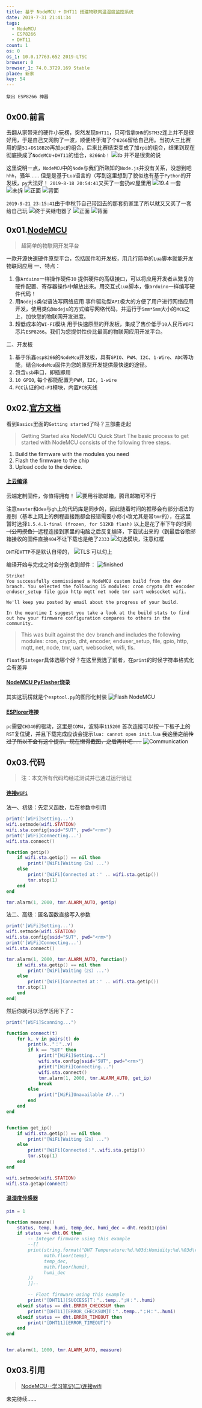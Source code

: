 ```yaml
---
title: 基于 NodeMCU + DHT11 搭建物联网温湿度监控系统
date: 2019-7-31 21:41:34
tags:
  - NodeMCU
  - ESP8266  
  - DHT11
count: 1
os: 0
os_1: 10.0.17763.652 2019-LTSC
browser: 0
browser_1: 74.0.3729.169 Stable
place: 新家
key: 54
---
```

    祭出 ESP8266 神器
<!-- more -->
## 0x00.前言
去翻从家带来的硬件小玩楞，突然发现`DHT11`，只可惜拿`DHN`的`STM32`连上并不是很好用，于是自己又网购了一波，顺便终于淘了个`8266`留给自己用。当初大三比赛用的是`51`+`DS18B20`再加`pc`的组合，后来比赛结束变成了加`rpi`的组合，结果到现在彻底换成了`NodeMCU`+`DHT11`的组合，`8266nb！`
![tb 并不是很贵的说](https://i1.yuangezhizao.cn/Win-10/20190731215649.jpg!webp)

这里说明一点，`NodeMCU`中的`Node`与我们所熟知的`Node.js`并没有关系，没想到吧`hhh`，骚年……
但是是基于`Lua`语言的（写到这里想到了貌似也有基于`Python`的开发板，`py`大法好！
`2019-8-18 20:54:41`又买了一套扔`WZ`屋里用
![19.4 一套](https://i1.yuangezhizao.cn/Win-10/20190818205558.jpg!webp)
![未拆](https://i1.yuangezhizao.cn/Lenovo-Z5/IMG_20190818_205754-sc.jpg!webp)
![正面](https://i1.yuangezhizao.cn/Lenovo-Z5/IMG_20190818_205826-sc.jpg!webp)
![背面](https://i1.yuangezhizao.cn/Lenovo-Z5/IMG_20190818_205905-sc.jpg!webp)

`2019-9-21 23:15:41`由于中秋节自己带回去的那套扔家里了所以就又又买了一套给自己玩
![终于买继电器了](https://i1.yuangezhizao.cn/Win-10/20190921230857.jpg!webp)
![正面](https://i1.yuangezhizao.cn/Lenovo-Z5/IMG_20190921_234033-sc.jpg!webp)
![背面](https://i1.yuangezhizao.cn/Lenovo-Z5/IMG_20190921_234051-sc.jpg!webp)

## 0x01.[NodeMCU](http://www.nodemcu.com/index_cn.html)
> 超简单的物联网开发平台

一款开源快速硬件原型平台，包括固件和开发板，用几行简单的`Lua`脚本就能开发物联网应用
一、特点：
1. 像`Arduino`一样操作硬件`IO`
提供硬件的高级接口，可以将应用开发者从繁复的硬件配置、寄存器操作中解放出来。用交互式`Lua`脚本，像`arduino`一样编写硬件代码！
2. 用`Nodejs`类似语法写网络应用
事件驱动型`API`极大的方便了用户进行网络应用开发，使用类似`Nodejs`的方式编写网络代码，并运行于`5mm*5mm`大小的`MCU`之上，加快您的物联网开发进度。
3. 超低成本的`WI-FI`模块
用于快速原型的开发板，集成了售价低于`10`人民币`WIFI`芯片`ESP8266`。我们为您提供性价比最高的物联网应用开发平台。

二、开发板
1. 基于乐鑫`esp8266`的`NodeMcu`开发板，具有`GPIO`、`PWM`、`I2C`、`1-Wire`、`ADC`等功能，结合`NodeMcu`固件为您的原型开发提供最快速的途径。
2. 包含`usb`串口，即插即用
3. `10 GPIO`, 每个都能配置为`PWM`，`I2C`，`1-wire`
4. `FCC`认证的`WI-FI`模块，内置`PCB`天线

## 0x02.[官方文档](https://nodemcu.readthedocs.io/en/master/)
看到`Basics`里面的`Getting started`了吗？三部曲走起
> Getting Started aka NodeMCU Quick Start
The basic process to get started with NodeMCU consists of the following three steps.
1. Build the firmware with the modules you need
2. Flash the firmware to the chip
3. Upload code to the device.

#### [上云编译](https://nodemcu-build.com/)
云端定制固件，你值得拥有！
![要用谷歌邮箱，腾讯邮箱可不行](https://i1.yuangezhizao.cn/Win-10/20190818212200.jpg!webp)

注意`master`和`dev`与`gh`上的代码库是同步的，因此随着时间的推移会有部分语法的差别（基本上网上的例程直接跑都会报错需要小修小改尤其是带`tmr`的），在这里暂时选择`1.5.4.1-final (frozen, for 512KB flash)`
以上是花了半下午的时间~~（公司摸鱼）~~远程连接到家里的电脑之后反复编译，下载试出来的（到最后谷歌邮箱接收的固件直接`404`不让下载也是绝了`2333`
![勾选模块，注意红框](https://i1.yuangezhizao.cn/Win-10/20190818212437.jpg!webp)

`DHT`和`HTTP`不是默认自带的，
![TLS 可以勾上](https://i1.yuangezhizao.cn/Win-10/20190818212620.jpg!webp)

编译开始与完成之时会分别收到邮件：
![finished](https://i1.yuangezhizao.cn/Win-10/20190813200048.jpg!webp)

```
Strike!
You successfully commissioned a NodeMCU custom build from the dev branch. You selected the following 15 modules: cron crypto dht encoder enduser_setup file gpio http mqtt net node tmr uart websocket wifi.

We'll keep you posted by email about the progress of your build.

In the meantime I suggest you take a look at the build stats to find out how your firmware configuration compares to others in the community.
```
> This was built against the dev branch and includes the following modules: cron, crypto, dht, encoder, enduser_setup, file, gpio, http, mqtt, net, node, tmr, uart, websocket, wifi, tls.

`float`与`integer`具体选哪个好？在这里我选了前者，在`print`的时候字符串格式化会有差异

#### [NodeMCU PyFlasher](https://github.com/marcelstoer/nodemcu-pyflasher)烧录
其实这玩楞就是个`esptool.py`的图形化封装
![Flash NodeMCU](https://i1.yuangezhizao.cn/Win-10/20190813200545.jpg!webp)

#### [ESPlorer](https://github.com/4refr0nt/ESPlorer)连接
`pc`需要`CH340`的驱动，这里是`COM4`，波特率`115200`
首次连接可以按一下板子上的`RST`复位键，并且下载完成应该会提示`lua: cannot open init.lua`
~~我这里之前传过了所以不会有这个提示。现在懒得截图，之后再补吧……~~
![Communication](https://i1.yuangezhizao.cn/Win-10/20190813200956.jpg!webp)

## 0x03.代码
> 注：本文所有代码均经过测试并已通过运行验证
#### [连接`WiFi`](https://nodemcu.readthedocs.io/en/master/modules/wifi/)
法一、初级：先定义函数，后在参数中引用
``` lua
print('[WiFi]Setting...')
wifi.setmode(wifi.STATION)
wifi.sta.config{ssid="SUT", pwd="<rm>"}
print('[WiFi]Connecting...')
wifi.sta.connect()

function getip()
    if wifi.sta.getip() == nil then
        print('[WiFi]Waiting（2s）...')
    else
        print('[WiFi]Connected at：' .. wifi.sta.getip())
        tmr.stop(1)
    end
end

tmr.alarm(1, 2000, tmr.ALARM_AUTO, getip)
```
法二、高级：匿名函数直接写入参数
``` lua
print('[WiFi]Setting...')
wifi.setmode(wifi.STATION)
wifi.sta.config{ssid="SUT", pwd="<rm>"}
print('[WiFi]Connecting...')
wifi.sta.connect()

tmr.alarm(1, 2000, tmr.ALARM_AUTO, function()
    if wifi.sta.getip() == nil then
        print('[WiFi]Waiting（2s）...')
    else
        print('[WiFi]Connected at：' .. wifi.sta.getip())
    tmr.stop(1)
    end
end)
```
然后你就可以活学活用下了：
``` lua
print("[WiFi]Scanning...")

function connect(t)
    for k, v in pairs(t) do
        print(k.."："..v)
        if k == "SUT" then
            print("[WiFi]Setting...")
            wifi.sta.config{ssid="SUT", pwd="<rm>"}
            print("[WiFi]Connecting...")
            wifi.sta.connect()
            tmr.alarm(1, 2000, tmr.ALARM_AUTO, get_ip)
            break
        else
            print("[WiFi]Unavailable AP...")
        end
    end
end


function get_ip()
    if wifi.sta.getip() == nil then
        print("[WiFi]Waiting（2s）...")
    else
        print("[WiFi]Connected："..wifi.sta.getip())
        tmr.stop(1)
    end
end

wifi.setmode(wifi.STATION)
wifi.sta.getap(connect)
```
#### [温湿度传感器](https://nodemcu.readthedocs.io/en/master/modules/dht/)
``` lua
pin = 1

function measure()
    status, temp, humi, temp_dec, humi_dec = dht.read11(pin)
    if status == dht.OK then
        -- Integer firmware using this example
        --[[
        print(string.format("DHT Temperature:%d.%03d;Humidity:%d.%03d\r\n",
              math.floor(temp),
              temp_dec,
              math.floor(humi),
              humi_dec
        ))
        ]]--

        -- Float firmware using this example
        print("[DHT11][SUCCESS]T："..temp..";H："..humi)
    elseif status == dht.ERROR_CHECKSUM then
        print("[DHT11][ERROR_CHECKSUM]T："..temp.."；H："..humi)
    elseif status == dht.ERROR_TIMEOUT then
        print("[DHT11][ERROR_TIMEOUT]")
    end
end


tmr.alarm(1, 1000, tmr.ALARM_AUTO, measure)
```

## 0x03.引用
> [NodeMCU--学习笔记(二)连接wifi](https://web.archive.org/web/20190905061225/https://blog.csdn.net/qq_28877125/article/details/78680743)

未完待续……